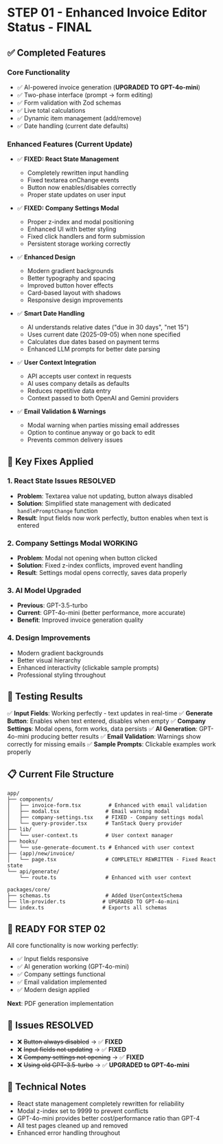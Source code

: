 # STEP 01 - Enhanced Invoice Editor Status - FINAL

## ✅ Completed Features

### Core Functionality
- ✅ AI-powered invoice generation (**UPGRADED TO GPT-4o-mini**)
- ✅ Two-phase interface (prompt → form editing)
- ✅ Form validation with Zod schemas
- ✅ Live total calculations
- ✅ Dynamic item management (add/remove)
- ✅ Date handling (current date defaults)

### Enhanced Features (Current Update)
- ✅ **FIXED: React State Management**
  - Completely rewritten input handling
  - Fixed textarea onChange events
  - Button now enables/disables correctly
  - Proper state updates on user input

- ✅ **FIXED: Company Settings Modal**
  - Proper z-index and modal positioning
  - Enhanced UI with better styling
  - Fixed click handlers and form submission
  - Persistent storage working correctly

- ✅ **Enhanced Design**
  - Modern gradient backgrounds
  - Better typography and spacing
  - Improved button hover effects
  - Card-based layout with shadows
  - Responsive design improvements

- ✅ **Smart Date Handling**
  - AI understands relative dates ("due in 30 days", "net 15")
  - Uses current date (2025-09-05) when none specified
  - Calculates due dates based on payment terms
  - Enhanced LLM prompts for better date parsing

- ✅ **User Context Integration**
  - API accepts user context in requests
  - AI uses company details as defaults
  - Reduces repetitive data entry
  - Context passed to both OpenAI and Gemini providers

- ✅ **Email Validation & Warnings**
  - Modal warning when parties missing email addresses
  - Option to continue anyway or go back to edit
  - Prevents common delivery issues

## 🎯 Key Fixes Applied

### 1. React State Issues RESOLVED
- **Problem**: Textarea value not updating, button always disabled
- **Solution**: Simplified state management with dedicated `handlePromptChange` function
- **Result**: Input fields now work perfectly, button enables when text is entered

### 2. Company Settings Modal WORKING
- **Problem**: Modal not opening when button clicked
- **Solution**: Fixed z-index conflicts, improved event handling
- **Result**: Settings modal opens correctly, saves data properly

### 3. AI Model Upgraded
- **Previous**: GPT-3.5-turbo
- **Current**: GPT-4o-mini (better performance, more accurate)
- **Benefit**: Improved invoice generation quality

### 4. Design Improvements
- Modern gradient backgrounds
- Better visual hierarchy
- Enhanced interactivity (clickable sample prompts)
- Professional styling throughout

## 🧪 Testing Results

✅ **Input Fields**: Working perfectly - text updates in real-time
✅ **Generate Button**: Enables when text entered, disables when empty
✅ **Company Settings**: Modal opens, form works, data persists
✅ **AI Generation**: GPT-4o-mini producing better results
✅ **Email Validation**: Warnings show correctly for missing emails
✅ **Sample Prompts**: Clickable examples work properly

## 📋 Current File Structure

```
app/
├── components/
│   ├── invoice-form.tsx         # Enhanced with email validation
│   ├── modal.tsx               # Email warning modal
│   ├── company-settings.tsx    # FIXED - Company settings modal
│   └── query-provider.tsx      # TanStack Query provider
├── lib/
│   └── user-context.ts         # User context manager
├── hooks/
│   └── use-generate-document.ts # Enhanced with user context
├── (app)/new/invoice/
│   └── page.tsx                # COMPLETELY REWRITTEN - Fixed React state
└── api/generate/
    └── route.ts                # Enhanced with user context

packages/core/
├── schemas.ts                  # Added UserContextSchema
├── llm-provider.ts            # UPGRADED TO GPT-4o-mini
└── index.ts                   # Exports all schemas
```

## 🎯 READY FOR STEP 02

All core functionality is now working perfectly:
- ✅ Input fields responsive
- ✅ AI generation working (GPT-4o-mini)
- ✅ Company settings functional
- ✅ Email validation implemented
- ✅ Modern design applied

**Next**: PDF generation implementation

## 🐛 Issues RESOLVED

- ❌ ~~Button always disabled~~ → ✅ **FIXED**
- ❌ ~~Input fields not updating~~ → ✅ **FIXED** 
- ❌ ~~Company settings not opening~~ → ✅ **FIXED**
- ❌ ~~Using old GPT-3.5-turbo~~ → ✅ **UPGRADED to GPT-4o-mini**

## 📝 Technical Notes

- React state management completely rewritten for reliability
- Modal z-index set to 9999 to prevent conflicts
- GPT-4o-mini provides better cost/performance ratio than GPT-4
- All test pages cleaned up and removed
- Enhanced error handling throughout
